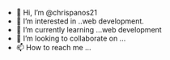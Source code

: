 - 👋 Hi, I’m @chrispanos21
- 👀 I’m interested in ..web development.
- 🌱 I’m currently learning ...web development 
- 💞️ I’m looking to collaborate on ...
- 📫 How to reach me ...

<!---
chrispanos21/chrispanos21 is a ✨ special ✨ repository because its `README.md` (this file) appears on your GitHub profile.
You can click the Preview link to take a look at your changes.
--->
